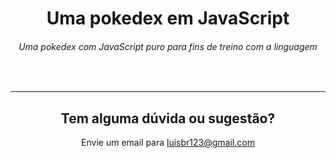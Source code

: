 <h1 align="center">
  Uma pokedex em JavaScript
</h1>

<h6 align="center">Uma pokedex com JavaScript puro para fins de treino com a linguagem</h6>
</br>

---

<h2 align="center">Tem alguma dúvida ou sugestão?</h2>

<p align="center">Envie um email para <a href="luisbr123@gmail.com">luisbr123@gmail.com</a></p>
